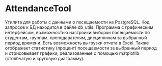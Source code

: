 # AttendanceTool
Утилита для работы с данными о посещаемости на PostgreSQL.
Код запросов к БД находится в файле db_utils.
Программа с графическим интерфейсом, возможностью настройки выборки посещаемости по студентам, группам, преподавателям, дисциплинам за выбранный период времени. 
Есть возможность выгрузки отчета в Excel. Также отображает статистику (процент) посещаемости за выбранный период и отрисовывает графики, реализованные с помощью matplotlib (столбчатую и круговую диаграмму).

